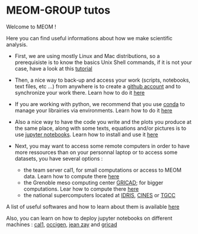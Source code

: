 # MEOM-GROUP tutos

Welcome to MEOM !

Here you can find useful informations about how we make scientific analysis.

 - First, we are using mostly Linux and Mac distributions, so a prerequisiste is to know the basics Unix Shell commands, if it is not your case, have a look at this [tutorial](https://swcarpentry.github.io/shell-novice/)

 - Then, a nice way to back-up and access your work (scripts, notebooks, text files, etc ...) from anywhere is to create a [github account](https://github.com/) and to synchronize your work there. Learn how to do it [here](git-github.md)
 
 - If you are working with python, we recommend that you use [conda](https://docs.conda.io/en/latest/) to manage your librairies via environments. Learn how to do it [here](conda.md)
 
 - Also a nice way to have the code you write and the plots you produce at the same place, along with some texts, equations and/or pictures is to use [jupyter notebooks](https://jupyter.org/). Learn how to install and use it [here](jupyter.md)

 - Next, you may want to access some remote computers in order to have more ressources than on your personnal laptop or to access some datasets, you have several options :
    - the team server cal1, for small computations or access to MEOM data. Learn how to compute there [here](https://github.com/meom-group/tutos/tree/master/cal1#readme)
    - the Grenoble meso computing center [GRICAD](https://gricad.univ-grenoble-alpes.fr/); for bigger computations. Lear how to compute there [here](https://github.com/meom-group/tutos/tree/master/gricad#readme)
    - the national supercomputers located at [IDRIS](http://www.idris.fr/), [CINES](https://www.cines.fr/) or [TGCC](https://www-hpc.cea.fr/fr/complexe/tgcc-JoliotCurie.htm)

A list of useful softwares and how to learn about them is available [here](https://github.com/meom-group/tutos/blob/master/software.md)

Also, you can learn on how to deploy jupyter notebooks on different machines : [cal1](https://github.com/meom-group/tutos/blob/master/cal1/jupyter-on-cal1.md), [occigen](https://github.com/meom-group/tutos/blob/master/occigen/jupyter-notebook-on-occigen.md), [jean zay](https://github.com/meom-group/tutos/blob/master/jean-zay/jupyter-notebook-on-jean-zay.md) and [gricad](https://github.com/meom-group/tutos/blob/master/gricad/jupyter-notebooks-on-gricad.md)
